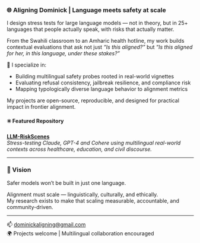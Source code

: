
### 🌐 Aligning Dominick | Language meets safety at scale

I design stress tests for large language models — not in theory, but in 25+ languages that people actually speak, with risks that actually matter.

From the Swahili classroom to an Amharic health hotline, my work builds contextual evaluations that ask not just *“Is this aligned?”* but *“Is this aligned for her, in this language, under these stakes?”*

📍 I specialize in:
- Building multilingual safety probes rooted in real-world vignettes
- Evaluating refusal consistency, jailbreak resilience, and compliance risk
- Mapping typologically diverse language behavior to alignment metrics

My projects are open-source, reproducible, and designed for practical impact in frontier alignment.

#### ✳️ Featured Repository  
**[LLM-RiskScenes](https://github.com/AligningDominick/llm-riskscenes)**  
*Stress-testing Claude, GPT-4 and Cohere using multilingual real-world contexts across healthcare, education, and civil discourse.*

---

### 🧭 Vision

Safer models won’t be built in just one language.

Alignment must scale — linguistically, culturally, and ethically.  
My research exists to make that scaling measurable, accountable, and community-driven.

---

📫 dominickaligning@gmail.com  
🌍 Projects welcome | Multilingual collaboration encouraged
